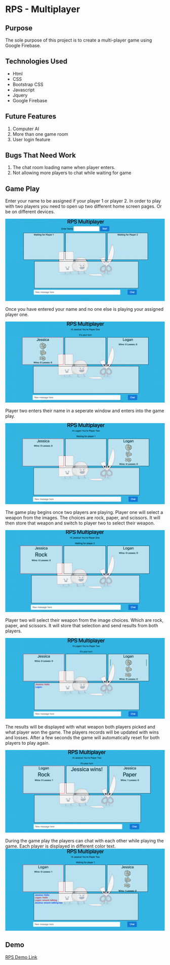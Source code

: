# RPS - Multiplayer

## Purpose 
 
The sole purpose of this project is to create a multi-player game using Google Firebase.

## Technologies Used

* Html
* CSS
* Bootstrap CSS
* Javascript
* Jquery
* Google Firebase

## Future Features

1. Computer AI
2. More than one game room
3. User login feature

## Bugs That Need Work

1. The chat room loading name when player enters.
2. Not allowing more players to chat while waiting for game

## Game Play

Enter your name to be assigned if your player 1 or player 2. In order to play with two players you need to open up two different home screen pages. Or be on different devices.

![Home Page](assets/screenshots/home.png)

Once you have entered your name and no one else is playing your assigned player one.

![Player One](assets/screenshots/playerOne.png)

Player two enters their name in a seperate window and enters into the game play.

![Player Two](assets/screenshots/playerTwo.png)

The game play begins once two players are playing. Player one will select a weapon from the images. The choices are rock, paper, and scissors. It will then store that weapon and switch to player two to select their weapon.

![Player One Weapon](assets/screenshots/playerOneWeapon.png)

Player two will select their weapon from the image choices. Which are rock, paper, and scissors. It will store that selection and send results from both players.

![Player Two Weapon](assets/screenshots/playerTwoWeapon.png)

The results will be displayed with what weapon both players picked and what player won the game. The players records will be updated with wins and losses. After a few seconds the game will automatically reset for both players to play again.

![Results Page](assets/screenshots/results.png)

During the game play the players can chat with each other while playing the game. Each player is displayed in different color text.
![Chat Page](assets/screenshots/chats.png)

## Demo

[RPS Demo Link](https://jterry149.github.io/RPS-Multiplayer/)